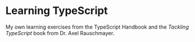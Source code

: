 # Learning TypeScript

My own learning exercises from the TypeScript Handbook and the _Tackling TypeScript_ book from Dr. Axel Rauschmayer. 